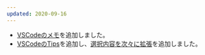 ```yaml
---
updated: 2020-09-16
---
```

- [VSCodeのメモ](/it/vscode/)を追加しました。
- [VSCodeのTips](/it/vscode/tips.html)を追加し、[選択内容を次々に拡張](/it/vscode/tips.html#selection-next-match)を追加しました。
